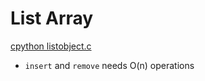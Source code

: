 # List Array

[cpython listobject.c](https://github.com/python/cpython/blob/master/Objects/listobject.c)

- `insert` and `remove` needs O(n) operations

